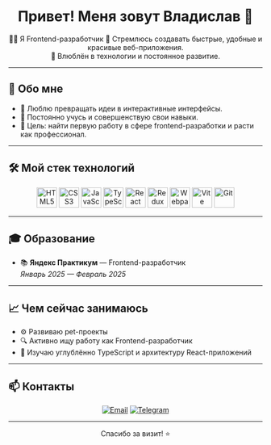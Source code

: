 <h1 align="center">Привет! Меня зовут Владислав 👋</h1>

<p align="center">
  👨‍💻 Я Frontend-разработчик
  🌟 Стремлюсь создавать быстрые, удобные и красивые веб-приложения. <br>
  🚀 Влюблён в технологии и постоянное развитие.
</p>

---

## 🚀 Обо мне

- 🎨 Люблю превращать идеи в интерактивные интерфейсы.
- 🧩 Постоянно учусь и совершенствую свои навыки.
- 🎯 Цель: найти первую работу в сфере frontend-разработки и расти как профессионал.

---

## 🛠️ Мой стек технологий

<p align="center">
  <img src="https://cdn.jsdelivr.net/gh/devicons/devicon/icons/html5/html5-original.svg" alt="HTML5" width="40" height="40"/> 
  <img src="https://cdn.jsdelivr.net/gh/devicons/devicon/icons/css3/css3-original.svg" alt="CSS3" width="40" height="40"/> 
  <img src="https://cdn.jsdelivr.net/gh/devicons/devicon/icons/javascript/javascript-original.svg" alt="JavaScript" width="40" height="40"/>
  <img src="https://cdn.jsdelivr.net/gh/devicons/devicon/icons/typescript/typescript-original.svg" alt="TypeScript" width="40" height="40"/> 
  <img src="https://cdn.jsdelivr.net/gh/devicons/devicon/icons/react/react-original.svg" alt="React" width="40" height="40"/> 
  <img src="https://cdn.jsdelivr.net/gh/devicons/devicon/icons/redux/redux-original.svg" alt="Redux" width="40" height="40"/> 
  <img src="https://cdn.jsdelivr.net/gh/devicons/devicon/icons/webpack/webpack-original.svg" alt="Webpack" width="40" height="40"/> 
  <img src="https://www.svgrepo.com/show/374167/vite.svg" alt="Vite" width="40" height="40"/> 
  <img src="https://cdn.jsdelivr.net/gh/devicons/devicon/icons/git/git-original.svg" alt="Git" width="40" height="40"/> 
</p>

---

## 🎓 Образование

- 📚 **Яндекс Практикум** — Frontend-разработчик  
  _Январь 2025 — Февраль 2025_

---

## 📈 Чем сейчас занимаюсь

- ⚙️ Развиваю pet-проекты
- 🔍 Активно ищу работу как Frontend-разработчик
- 📖 Изучаю углублённо TypeScript и архитектуру React-приложений

---

## 📫 Контакты

<p align="center">
  <a href="mailto:vladislavma95@gmail.com"><img src="https://img.shields.io/badge/Email-D14836?style=for-the-badge&logo=gmail&logoColor=white" alt="Email"/></a>
  <a href="https://t.me/malcevlad"><img src="https://img.shields.io/badge/Telegram-2CA5E0?style=for-the-badge&logo=telegram&logoColor=white" alt="Telegram"/></a>
</p>

---

<p align="center">
  Спасибо за визит! ⭐️
</p>
